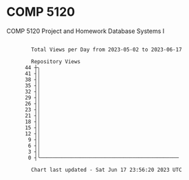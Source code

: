 # COMP 5120
COMP 5120 Project and Homework 
Database Systems I

```

        Total Views per Day from 2023-05-02 to 2023-06-17

        Repository Views
      44 ┼╮
      41 ┤│
      38 ┤│
      35 ┤│
      32 ┤│
      29 ┤│
      26 ┤│
      23 ┤│
      21 ┤│
      18 ┤│
      15 ┤│
      12 ┤│
       9 ┤│
       6 ┤│
       3 ┤│
       0 ┤╰─────────────────────────────────────────────

        Chart last updated - Sat Jun 17 23:56:20 2023 UTC
        
```
